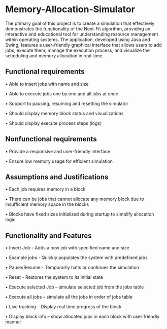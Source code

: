 # Memory-Allocation-Simulator

The primary goal of this project is to create a simulation that effectively demonstrates the functionality of the Next-Fit algorithm, providing an interactive and educational tool for understanding resource management within operating systems. The application, developed using Java and Swing, features a user-friendly graphical interface that allows users to add jobs, execute them, manage the execution process, and visualize the scheduling and memory allocation in real-time.

## Functional requirements
•	Able to insert jobs with name and size

•	Able to execute jobs one by one and all jobs at once

•	Support to pausing, resuming and resetting the simulator

•	Should display memory block status and visualizations

•	Should display execute process steps (logs)

## Nonfunctional requirements
•	Provide a responsive and user-friendly interface

•	Ensure low memory usage for efficient simulation

## Assumptions and Justifications
•	Each job requires memory in a block

•	There can be jobs that cannot allocate any memory block due to insufficient memory space in the blocks

•	Blocks have fixed sizes initialized during startup to simplify allocation logic

## Functionality and Features
•	Insert Job - Adds a new job with specified name and size

•	Example jobs - Quickly populates the system with predefined jobs

•	Pause/Resume - Temporarily halts or continues the simulation

•	Reset - Restores the system to its initial state

•	Execute selected Job – simulate selected job from the jobs table

•	Execute all jobs – simulate all the jobs in order of jobs table

•	Live tracking – Display real time progress of the block

•	Display block info – show allocated jobs in each block with user friendly manner

